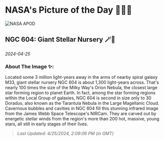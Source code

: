 
# NASA's Picture of the Day 🧑‍🚀💫

  ![NASA APOD](https://apod.nasa.gov/apod/image/2404/stsci-xNGC604NIRcam2048.png)
  
  ## NGC 604: Giant Stellar Nursery 🪄🌌
  
  _2024-04-25_
  
  ### About The Image ✨: 
  
  Located some 3 million light-years away in the arms of nearby spiral galaxy M33, giant stellar nursery NGC 604 is about 1,300 light-years across. That's nearly 100 times the size of the Milky Way's Orion Nebula, the closest large star forming region to planet Earth. In fact, among the star forming regions within the Local Group of galaxies, NGC 604 is second in size only to 30 Doradus, also known as the Tarantula Nebula in the Large Magellanic Cloud. Cavernous bubbles and cavities in NGC 604 fill this stunning infrared image from the James Webb Space Telescope's NIRCam. They are carved out by energetic stellar winds from the region's more than 200 hot, massive, young stars, all still in early stages of their lives.
  
  
  
  > _Last Updated: 4/25/2024, 2:09:06 PM (in GMT)_
  